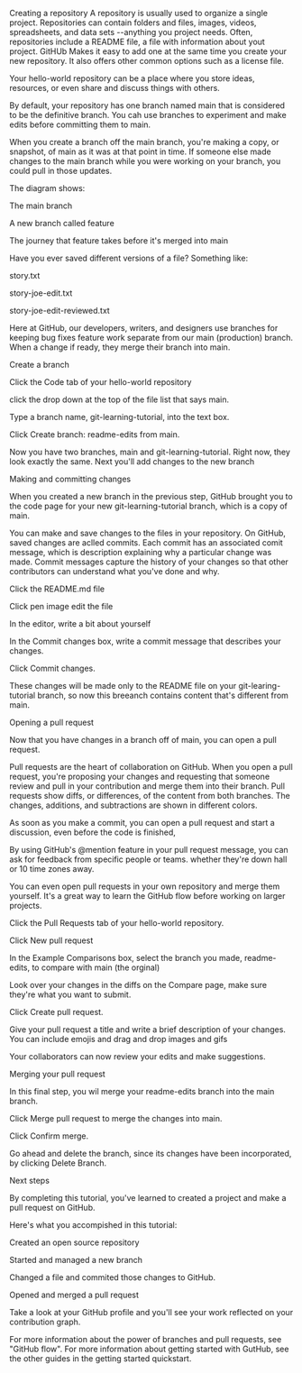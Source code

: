 Creating a repository 
A repository is usually used to organize a single project. Repositories can contain folders and files, images, videos, spreadsheets, and data sets 
--anything you project needs. Often, repositories include a README file, a file with information about yout project. GitHUb Makes it easy to add one at 
the same time you create your new repository. It also offers other common options such as a license file. 

Your hello-world repository can be a place where you store ideas, resources, or even share and discuss things with others. 


By default, your repository has one branch named main that is considered to be the definitive branch. You cah use branches to experiment and make edits before committing them to main.

When you create a branch off the main branch, you're making a copy, or snapshot, of main as it was at that point in time. If someone else
made changes to the main branch while you were working on your branch, you could pull in those updates.

The diagram shows:

The main branch

A new branch called feature

The journey that feature takes before it's merged into main


Have you ever saved different versions of a file? Something like:

story.txt

story-joe-edit.txt

story-joe-edit-reviewed.txt


Here at GitHub, our developers, writers, and designers use branches for keeping bug fixes feature work separate from our main (production) branch. When a change if
ready, they merge their branch into main.


Create a branch 

Click the Code tab of your hello-world repository 

click the drop down at the top of the file list that says main.


Type a branch name, git-learning-tutorial, into the text box.


Click Create branch: readme-edits from main.


Now you have two branches, main and git-learning-tutorial. Right now, they look exactly the same. Next you'll add changes to the new branch


Making and committing changes

When you created a new branch in the previous step, GitHub brought you to the code page for your new git-learning-tutorial branch, which is a copy of main.


You can make and save changes to the files in your repository. On GitHub, saved changes are aclled commits. Each commit has an associated comit message, which is
description explaining why a particular change was made. Commit messages capture the history of your changes so that other contributors can understand what 
you've done and why.


Click the README.md file

Click pen image edit the file

In the editor, write a bit about yourself

In the Commit changes box, write a commit message that describes your changes. 

Click Commit changes.


These changes will be made only to the README file on your git-learing-tutorial branch, so now this breeanch contains content that's different from main.


Opening a pull request


Now that you have changes in a branch off of main, you can open a pull request.


Pull requests are the heart of collaboration on GitHub. When you open a pull request, you're proposing your changes and requesting that someone review and pull 
in your contribution and merge them into their branch. Pull requests show diffs, or differences, of the content from both branches. The changes, additions, 
and subtractions are shown in different colors.


As soon as you make a commit, you can open a pull request and start a discussion, even before the code is finished,

By using GitHub's @mention feature in your pull request message, you can ask for feedback from specific people or teams. whether they're down hall or 10 time
zones away.


You can even open pull requests in your own repository and merge them yourself. It's a great way to learn the GitHub flow before working on larger projects.

Click the Pull Requests tab of your hello-world repository.

Click New pull request 

In the Example Comparisons box, select the branch you made, readme-edits, to compare with main (the orginal)


Look over your changes in the diffs on the Compare page, make sure they're what you want to submit.

Click Create pull request.


Give your pull request a title and write a brief description of your changes. You can include emojis and drag and drop images and gifs


Your collaborators can now review your edits and make suggestions.


Merging your pull request

In this final step, you wil merge your readme-edits branch into the main branch.

Click Merge pull request to merge the changes into main.

Click Confirm merge.

Go ahead and delete the branch, since its changes have been incorporated, by clicking Delete Branch.



Next steps 

By completing this tutorial, you've learned to created a project and make a pull request on GitHub.


Here's what you accompished in this tutorial:


Created an open source repository 

Started and managed a new branch


Changed a file and commited those changes to GitHub.

Opened and merged a pull request 

Take a look at your GitHub profile and you'll see your work reflected on your contribution graph.

For more information about the power of branches and pull requests, see "GitHub flow". For more information about getting started with GutHub, see the 
other guides in the getting started quickstart.

































